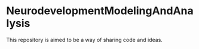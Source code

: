 # NeurodevelopmentModelingAndAnalysis

This repository is aimed to be a way of sharing code and ideas.  
